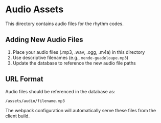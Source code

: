 # Audio Assets

This directory contains audio files for the rhythm codes.

## Adding New Audio Files

1. Place your audio files (.mp3, .wav, .ogg, .m4a) in this directory
2. Use descriptive filenames (e.g., `mende-guadeloupe.mp3`)
3. Update the database to reference the new audio file paths

## URL Format

Audio files should be referenced in the database as:
```
/assets/audio/filename.mp3
```

The webpack configuration will automatically serve these files from the client build.